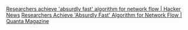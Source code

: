 
[Researchers achieve 'absurdly fast' algorithm for network flow | Hacker News](https://news.ycombinator.com/item?id=31675015)
[Researchers Achieve 'Absurdly Fast' Algorithm for Network Flow | Quanta Magazine](https://www.quantamagazine.org/researchers-achieve-absurdly-fast-algorithm-for-network-flow-20220608/)
